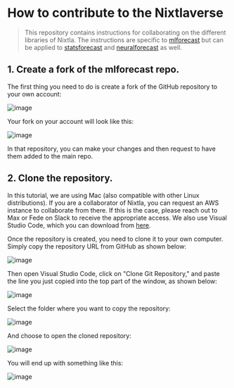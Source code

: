 # How to contribute to the Nixtlaverse


> This repository contains instructions for collaborating on the different libraries of Nixtla. The instructions are specific to [mlforecast](https://github.com/Nixtla/mlforecast) but can be applied to [statsforecast](https://github.com/Nixtla/statsforecast) and [neuralforecast](https://github.com/Nixtla/neuralforecast) as well.

## 1. Create a fork of the mlforecast repo.
The first thing you need to do is create a fork of the GitHub repository to your own account:

![image](https://github.com/Nixtla/how-to-contribute-nixtlaverse/assets/10517170/e46d02e9-34c6-4efd-bea5-4087f6eae86e)

Your fork on your account will look like this:

![image](https://github.com/Nixtla/how-to-contribute-nixtlaverse/assets/10517170/8571f460-681e-49e6-8b75-b70c4a1c2499)


In that repository, you can make your changes and then request to have them added to the main repo.


## 2. Clone the repository.

In this tutorial, we are using Mac (also compatible with other Linux distributions). If you are a collaborator of Nixtla, you can request an AWS instance to collaborate from there. If this is the case, please reach out to Max or Fede on Slack to receive the appropriate access. We also use Visual Studio Code, which you can download from [here](https://code.visualstudio.com/download).

Once the repository is created, you need to clone it to your own computer. Simply copy the repository URL from GitHub as shown below:

![image](https://github.com/Nixtla/how-to-contribute-nixtlaverse/assets/10517170/c9bfd4de-9961-468d-bcfc-bf7c82756090)

Then open Visual Studio Code, click on "Clone Git Repository," and paste the line you just copied into the top part of the window, as shown below:

![image](https://github.com/Nixtla/how-to-contribute-nixtlaverse/assets/10517170/58847265-b7c9-4140-979d-1d2b2fb45a4b)

Select the folder where you want to copy the repository:

![image](https://github.com/Nixtla/how-to-contribute-nixtlaverse/assets/10517170/9776d80b-a031-4046-a8f5-0c5dc62a6ded)

And choose to open the cloned repository:


![image](https://github.com/Nixtla/how-to-contribute-nixtlaverse/assets/10517170/8ec5fdaf-9820-4177-8d45-b35fcd91199e)


You will end up with something like this:


![image](https://github.com/Nixtla/how-to-contribute-nixtlaverse/assets/10517170/8be49410-9bef-41bd-a86b-8db1c897f1be)

